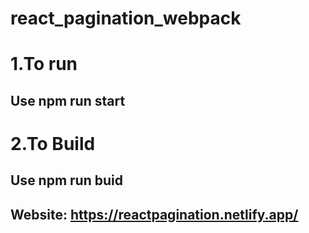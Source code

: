# react_pagination_webpack
# 1.To run 
## Use npm run start
# 2.To Build
## Use npm run buid

## Website: https://reactpagination.netlify.app/
